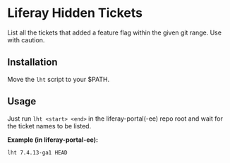 # Liferay Hidden Tickets

List all the tickets that added a feature flag within the given git range. Use with caution.

## Installation

Move the `lht` script to your $PATH.

## Usage

Just run `lht <start> <end>` in the liferay-portal(-ee) repo root and wait for the ticket names to be listed.

**Example (in liferay-portal-ee):**
```bash
lht 7.4.13-ga1 HEAD
```

